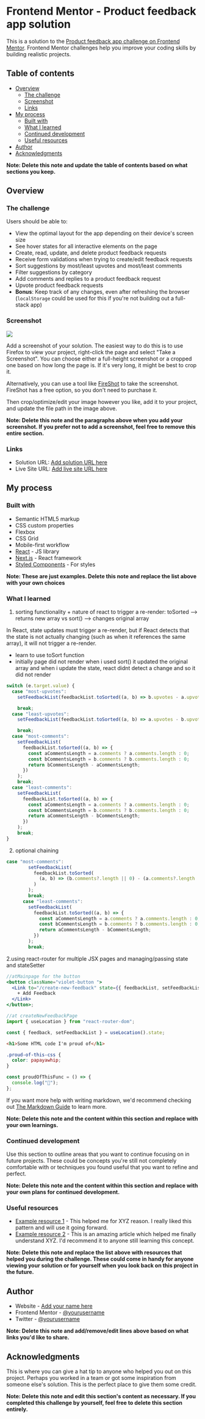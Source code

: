 # Frontend Mentor - Product feedback app solution

This is a solution to the [Product feedback app challenge on Frontend Mentor](https://www.frontendmentor.io/challenges/product-feedback-app-wbvUYqjR6). Frontend Mentor challenges help you improve your coding skills by building realistic projects.

## Table of contents

- [Overview](#overview)
  - [The challenge](#the-challenge)
  - [Screenshot](#screenshot)
  - [Links](#links)
- [My process](#my-process)
  - [Built with](#built-with)
  - [What I learned](#what-i-learned)
  - [Continued development](#continued-development)
  - [Useful resources](#useful-resources)
- [Author](#author)
- [Acknowledgments](#acknowledgments)

**Note: Delete this note and update the table of contents based on what sections you keep.**

## Overview

### The challenge

Users should be able to:

- View the optimal layout for the app depending on their device's screen size
- See hover states for all interactive elements on the page
- Create, read, update, and delete product feedback requests
- Receive form validations when trying to create/edit feedback requests
- Sort suggestions by most/least upvotes and most/least comments
- Filter suggestions by category
- Add comments and replies to a product feedback request
- Upvote product feedback requests
- **Bonus**: Keep track of any changes, even after refreshing the browser (`localStorage` could be used for this if you're not building out a full-stack app)

### Screenshot

![](./screenshot.jpg)

Add a screenshot of your solution. The easiest way to do this is to use Firefox to view your project, right-click the page and select "Take a Screenshot". You can choose either a full-height screenshot or a cropped one based on how long the page is. If it's very long, it might be best to crop it.

Alternatively, you can use a tool like [FireShot](https://getfireshot.com/) to take the screenshot. FireShot has a free option, so you don't need to purchase it.

Then crop/optimize/edit your image however you like, add it to your project, and update the file path in the image above.

**Note: Delete this note and the paragraphs above when you add your screenshot. If you prefer not to add a screenshot, feel free to remove this entire section.**

### Links

- Solution URL: [Add solution URL here](https://your-solution-url.com)
- Live Site URL: [Add live site URL here](https://your-live-site-url.com)

## My process

### Built with

- Semantic HTML5 markup
- CSS custom properties
- Flexbox
- CSS Grid
- Mobile-first workflow
- [React](https://reactjs.org/) - JS library
- [Next.js](https://nextjs.org/) - React framework
- [Styled Components](https://styled-components.com/) - For styles

**Note: These are just examples. Delete this note and replace the list above with your own choices**

### What I learned

1. sorting functionality + nature of react to trigger a re-render:
   toSorted --> returns new array vs sort() --> changes original array

In React, state updates must trigger a re-render, but if React detects that the state is not actually changing (such as when it references the same array), it will not trigger a re-render.

- learn to use toSort function
- initially page did not render when i used sort() it updated the original array and when i update the state, react didnt detect a change and so it did not render

```jsx
switch (e.target.value) {
  case "most-upvotes":
    setFeedbackList(feedbackList.toSorted((a, b) => b.upvotes - a.upvotes));

    break;
  case "least-upvotes":
    setFeedbackList(feedbackList.toSorted((a, b) => a.upvotes - b.upvotes));

    break;
  case "most-comments":
    setFeedbackList(
      feedbackList.toSorted((a, b) => {
        const aCommentsLength = a.comments ? a.comments.length : 0;
        const bCommentsLength = b.comments ? b.comments.length : 0;
        return bCommentsLength - aCommentsLength;
      })
    );
    break;
  case "least-comments":
    setFeedbackList(
      feedbackList.toSorted((a, b) => {
        const aCommentsLength = a.comments ? a.comments.length : 0;
        const bCommentsLength = b.comments ? b.comments.length : 0;
        return aCommentsLength - bCommentsLength;
      })
    );
    break;
}
```

2. optional chaining

```jsx
case "most-comments":
        setFeedbackList(
          feedbackList.toSorted(
            (a, b) => (b.comments?.length || 0) - (a.comments?.length || 0)
          )
        );
        break;
      case "least-comments":
        setFeedbackList(
          feedbackList.toSorted((a, b) => {
            const aCommentsLength = a.comments ? a.comments.length : 0;
            const bCommentsLength = b.comments ? b.comments.length : 0;
            return aCommentsLength - bCommentsLength;
          })
        );
        break;
```

2.using react-router for multiple JSX pages and managing/passing state and stateSetter

```jsx
//atMainpage for the button
<button className="violet-button ">
  <Link to="/create-new-feedback" state={{ feedbackList, setFeedbackList }}>
    + Add Feedback
  </Link>
</button>;

//at createNewFeedbackPage
import { useLocation } from "react-router-dom";

const { feedback, setFeedbackList } = useLocation().state;
```

```html
<h1>Some HTML code I'm proud of</h1>
```

```css
.proud-of-this-css {
  color: papayawhip;
}
```

```js
const proudOfThisFunc = () => {
  console.log("🎉");
};
```

If you want more help with writing markdown, we'd recommend checking out [The Markdown Guide](https://www.markdownguide.org/) to learn more.

**Note: Delete this note and the content within this section and replace with your own learnings.**

### Continued development

Use this section to outline areas that you want to continue focusing on in future projects. These could be concepts you're still not completely comfortable with or techniques you found useful that you want to refine and perfect.

**Note: Delete this note and the content within this section and replace with your own plans for continued development.**

### Useful resources

- [Example resource 1](https://www.example.com) - This helped me for XYZ reason. I really liked this pattern and will use it going forward.
- [Example resource 2](https://www.example.com) - This is an amazing article which helped me finally understand XYZ. I'd recommend it to anyone still learning this concept.

**Note: Delete this note and replace the list above with resources that helped you during the challenge. These could come in handy for anyone viewing your solution or for yourself when you look back on this project in the future.**

## Author

- Website - [Add your name here](https://www.your-site.com)
- Frontend Mentor - [@yourusername](https://www.frontendmentor.io/profile/yourusername)
- Twitter - [@yourusername](https://www.twitter.com/yourusername)

**Note: Delete this note and add/remove/edit lines above based on what links you'd like to share.**

## Acknowledgments

This is where you can give a hat tip to anyone who helped you out on this project. Perhaps you worked in a team or got some inspiration from someone else's solution. This is the perfect place to give them some credit.

**Note: Delete this note and edit this section's content as necessary. If you completed this challenge by yourself, feel free to delete this section entirely.**
